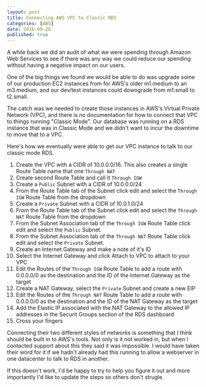 ```yaml
---
layout: post
title: Connecting AWS VPC to Classic RDS
categories: [AWS]
date: 2016-09-28
published: true
---
```


A while back we did an audit of what we were spending through Amazon Web Services to see if there was any way we could reduce our spending without having a negative impact on our users. 

One of the big things we found we would be able to do was upgrade some of our production EC2 instances from for AWS's older m1.medium to an m3.medium, and our dev/test instances could downgrade from m1.small to t2.small.

The catch was we needed to create those instances in AWS's Virtual Private Network (VPC), and there is no documentation for how to connect that VPC to things running "Classic Mode". Our database was running on a RDS instance that was in Classic Mode and we didn't want to incur the downtime to move that to a VPC.

Here's how we eventually were able to get our VPC instance to talk to our classic mode RDS.

<!--more-->

1. Create the VPC with a CIDR of 10.0.0.0/16. This also creates a single Route Table name that one ```Through NAT```   
2. Create second Route Table and call it ```Through IGW```
3. Create a ```Public``` Subnet with a CIDR of 10.0.0.0/24
4. From the Route Table tab of the Subnet click edit and select the ```Through IGW``` Route Table from the dropdown
5. Create a ```Private``` Subnet with a CIDR of 10.0.1.0/24
6. From the Route Table tab of the Subnet click edit and select the ```Through NAT``` Route Table from the dropdown
7. From the Subnet Association tab of the ```Through IGW``` Route Table click edit and select the ```Public``` Subnet.
8. From the Subnet Association tab of the ```Through NAT``` Route Table click edit and select the ```Private``` Subnet.
9. Create an Internet Gateway and make a note of it's ID
10. Select the Internet Gateway and click Attach to VPC to attach to your VPC
11. Edit the Routes of the ```Through IGW``` Route Table to add a route with 0.0.0.0/0 as the destination and the ID of the Internet Gateway as the target
12. Create a NAT Gateway, select the ```Private``` Subnet and create a new EIP
13. Edit the Routes of the ```Through NAT``` Route Table to add a route with 0.0.0.0/0 as the destination and the ID of the NAT Gateway as the target
14. Add the Elastic IP associated with the NAT Gateway to the allowed IP addresses in the Securit Groups section of the RDS dashboard
15. Cross your fingers

Connecting their two different styles of networks is something that I think should be built in to AWS's tools. Not only is it not worked in, but when I  contacted support about this they said it was impossible. I would have taken their word for it if we hadn't already had this running to allow a webserver in one datacenter to talk to RDS in another.

If this doesn't work, I'd be happy to try to help you figure it out and more importantly I'd like to update the steps so others don't strugle.
